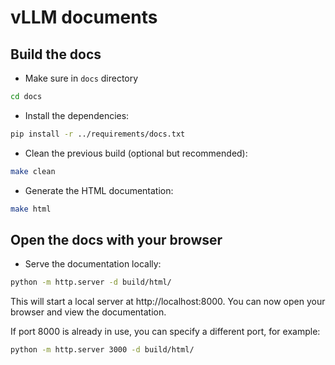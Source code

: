 # vLLM documents

## Build the docs

- Make sure in `docs` directory

```bash
cd docs
```

- Install the dependencies:

```bash
pip install -r ../requirements/docs.txt
```

- Clean the previous build (optional but recommended):

```bash
make clean
```

- Generate the HTML documentation:

```bash
make html
```

## Open the docs with your browser

- Serve the documentation locally:

```bash
python -m http.server -d build/html/
```

This will start a local server at http://localhost:8000. You can now open your browser and view the documentation.

If port 8000 is already in use, you can specify a different port, for example:

```bash
python -m http.server 3000 -d build/html/
```

